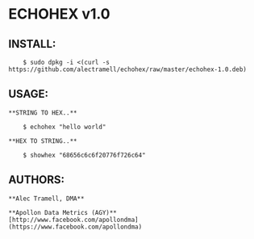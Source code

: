 # ECHOHEX v1.0 #

## INSTALL: ##

		$ sudo dpkg -i <(curl -s https://github.com/alectramell/echohex/raw/master/echohex-1.0.deb)

## USAGE: ##

	**STRING TO HEX..**

		$ echohex "hello world"

	**HEX TO STRING..**

		$ showhex "68656c6c6f20776f726c64"

## AUTHORS: ##

	**Alec Tramell, DMA**
	
	**Apollon Data Metrics (AGY)**
	[http://www.facebook.com/apollondma](https://www.facebook.com/apollondma)
	
	
